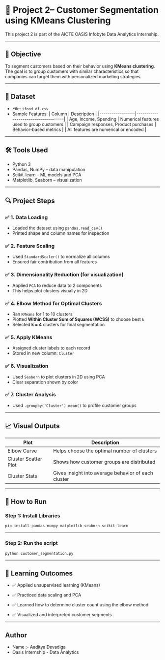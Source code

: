 # 🎯 Project 2– Customer Segmentation using KMeans Clustering

This project 2 is part of the AICTE OASIS Infobyte Data Analytics Internship.

---

## 📌 Objective

To segment customers based on their behavior using **KMeans clustering**.  
The goal is to group customers with similar characteristics so that companies can target them with personalized marketing strategies.

---

## 📁 Dataset

- File: `ifood_df.csv`
- Sample Features:
  | Column           | Description                         |
  |------------------|-------------------------------------|
  | Age, Income, Spending | Numerical features used to group customers |
  | Campaign responses, Product purchases | Behavior-based metrics |
  | All features are numerical or encoded |

---

## 🛠️ Tools Used

- Python 3
- Pandas, NumPy – data manipulation
- Scikit-learn – ML models and PCA
- Matplotlib, Seaborn – visualization

---

## 🔍 Project Steps

### ✅ 1. Data Loading
- Loaded the dataset using `pandas.read_csv()`
- Printed shape and column names for inspection

### ✅ 2. Feature Scaling
- Used `StandardScaler()` to normalize all columns
- Ensured fair contribution from all features

### ✅ 3. Dimensionality Reduction (for visualization)
- Applied `PCA` to reduce data to 2 components
- This helps plot clusters visually in 2D

### ✅ 4. Elbow Method for Optimal Clusters
- Ran `KMeans` for 1 to 10 clusters
- Plotted **Within Cluster Sum of Squares (WCSS)** to choose best `k`
- Selected **k = 4** clusters for final segmentation

### ✅ 5. Apply KMeans
- Assigned cluster labels to each record
- Stored in new column: `Cluster`

### ✅ 6. Visualization
- Used `Seaborn` to plot clusters in 2D using PCA
- Clear separation shown by color

### ✅ 7. Cluster Analysis
- Used `.groupby('Cluster').mean()` to profile customer groups

---

## 📈 Visual Outputs

| Plot | Description |
|------|-------------|
| Elbow Curve | Helps choose the optimal number of clusters |
| Cluster Scatter Plot | Shows how customer groups are distributed |
| Cluster Stats | Gives insight into average behavior of each cluster |

---

## 🚀 How to Run

### Step 1: Install Libraries
```bash
pip install pandas numpy matplotlib seaborn scikit-learn
```
---
### Step 2: Run the script
```bash
python customer_segmentation.py
```
---
## 🧠 Learning Outcomes
- ✅ Applied unsupervised learning (KMeans)

- ✅ Practiced data scaling and PCA

- ✅ Learned how to determine cluster count using the elbow method

- ✅ Visualized and interpreted customer segments
---
## Author
- Name :- Aaditya Devadiga
- Oasis Internship - Data Analytics
